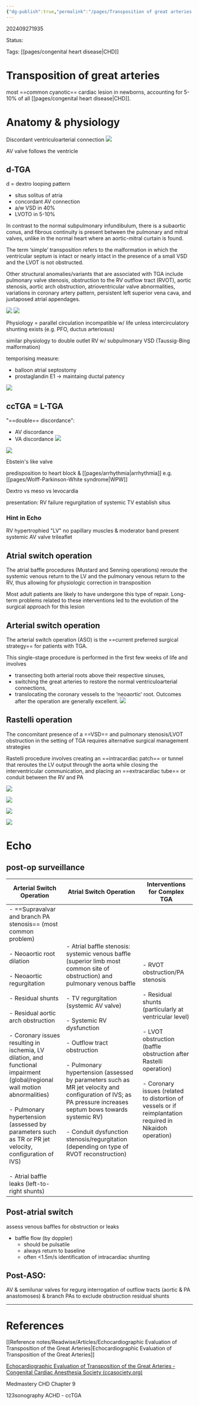 ```yaml
---
{"dg-publish":true,"permalink":"/pages/Transposition of great arteries (conflicted 2)/"}
---
```



202409271935

Status: 

Tags: [[pages/congenital heart disease\|CHD]]

# Transposition of great arteries
most ==common cyanotic== cardiac lesion in newborns, accounting for 5-10% of all [[pages/congenital heart disease\|CHD]].

# Anatomy & physiology
Discordant ventriculoarterial connection
![](https://i.imgur.com/80C9uN7.png)

AV valve follows the ventricle
## d-TGA
d = dextro looping pattern
- situs solitus of atria
- concordant AV connection
- a/w VSD in 40%
- LVOTO in 5-10%

In contrast to the normal subpulmonary infundibulum, there is a subaortic conus, and fibrous continuity is present between the pulmonary and mitral valves, unlike in the normal heart where an aortic-mitral curtain is found.

The term ‘simple’ transposition refers to the malformation in which the ventricular septum is intact or nearly intact in the presence of a small VSD and the LVOT is not obstructed.

Other structural anomalies/variants that are associated with TGA include pulmonary valve stenosis, obstruction to the RV outflow tract (RVOT), aortic stenosis, aortic arch obstruction, atrioventricular valve abnormalities, variations in coronary artery pattern, persistent left superior vena cava, and juxtaposed atrial appendages.

![](https://i.imgur.com/hyQFbm5.png)
![](https://i.imgur.com/hqXRhOY.png)

Physiology = parallel circulation
incompatible w/ life unless intercirculatory shunting exists (e.g. PFO, ductus arteriosus)

similar physiology to double outlet RV w/ subpulmonary VSD (Taussig-Bing malformation)

temporising measure:
- balloon atrial septostomy
- prostaglandin E1 → maintaing ductal patency

![](https://i.imgur.com/utLlclb.png)
## ccTGA = L-TGA
"==double== discordance":
- AV discordance
- VA discordance
![](https://i.imgur.com/ya5PKff.png)

![](https://i.imgur.com/XqSbhN9.png)

Ebstein's like valve

predisposition to heart block & [[pages/arrhythmia\|arrhythmia]] e.g. [[pages/Wolff-Parkinson-White syndrome\|WPW]]

Dextro vs meso vs levocardia

presentation: RV failure
regurgitation of systemic TV
establish situs

### Hint in Echo
RV hypertrophied
"LV" no papillary muscles & moderator band present
systemic AV valve trileaflet

## Atrial switch operation
The atrial baffle procedures (Mustard and Senning operations) reroute the systemic venous return to the LV and the pulmonary venous return to the RV, thus allowing for physiologic correction in transposition

Most adult patients are likely to have undergone this type of repair. Long-term problems related to these interventions led to the evolution of the surgical approach for this lesion


## Arterial switch operation
The arterial switch operation (ASO) is the ==current preferred surgical strategy== for patients with TGA.

This single-stage procedure is performed in the first few weeks of life and involves 
- transecting both arterial roots above their respective sinuses,
- switching the great arteries to restore the normal ventriculoarterial connections,
- translocating the coronary vessels to the ‘neoaortic’ root.
Outcomes after the operation are generally excellent.
![](https://i.imgur.com/EEXN9UV.png)

## Rastelli operation
The concomitant presence of a ==VSD== and pulmonary stenosis/LVOT obstruction in the setting of TGA requires alternative surgical management strategies

Rastelli procedure involves creating an ==intracardiac patch== or tunnel that reroutes the LV output through the aorta while closing the interventricular communication, and placing an ==extracardiac tube== or conduit between the RV and PA

![](https://i.imgur.com/Xyplxub.png)

![](https://i.imgur.com/knmcKkP.png)

![](https://i.imgur.com/XHmkzpG.png)

![](https://i.imgur.com/ILjsF4d.png)



# Echo
## post-op surveillance
| **Arterial Switch Operation**                                                                                                                                                                                                                                                                                                                                                                                                                                                                           | **Atrial Switch Operation**                                                                                                                                                                                                                                                                                                                                                                                                                                                                                       | **Interventions for Complex TGA**                                                                                                                                                                                                                                                   |
| ------------------------------------------------------------------------------------------------------------------------------------------------------------------------------------------------------------------------------------------------------------------------------------------------------------------------------------------------------------------------------------------------------------------------------------------------------------------------------------------------------- | ----------------------------------------------------------------------------------------------------------------------------------------------------------------------------------------------------------------------------------------------------------------------------------------------------------------------------------------------------------------------------------------------------------------------------------------------------------------------------------------------------------------- | ----------------------------------------------------------------------------------------------------------------------------------------------------------------------------------------------------------------------------------------------------------------------------------- |
| - ==Supravalvar and branch PA stenosis== (most common problem)<br><br>- Neoaortic root dilation<br><br>- Neoaortic regurgitation<br><br>- Residual shunts<br><br>- Residual aortic arch obstruction<br><br>- Coronary issues resulting in ischemia, LV dilation, and functional impairment (global/regional wall motion abnormalities)<br><br>- Pulmonary hypertension (assessed by parameters such as TR or PR jet velocity, configuration of IVS)<br><br>- Atrial baffle leaks (left-to-right shunts) | - Atrial baffle stenosis: systemic venous baffle (superior limb most common site of obstruction) and pulmonary venous baffle<br><br>- TV regurgitation (systemic AV valve)<br><br>- Systemic RV dysfunction<br><br>- Outflow tract obstruction<br><br>- Pulmonary hypertension (assessed by parameters such as MR jet velocity and configuration of IVS; as PA pressure increases septum bows towards systemic RV)<br><br>- Conduit dysfunction stenosis/regurgitation (depending on type of RVOT reconstruction) | - RVOT obstruction/PA stenosis<br><br>- Residual shunts (particularly at ventricular level)<br><br>- LVOT obstruction (baffle obstruction after Rastelli operation)<br><br>- Coronary issues (related to distortion of vessels or if reimplantation required in Nikaidoh operation) |
## Post-atrial switch
assess venous baffles for obstruction or leaks
- baffle flow (by doppler) 
	- should be pulsatile
	- always return to baseline
	- often <1.5m/s
identification of intracardiac shunting

## Post-ASO:
AV & semilunar valves for regurg
interrogation of outflow tracts (aortic & PA anastomoses) & branch PAs to exclude obstruction
residual shunts


___
# References
[[Reference notes/Readwise/Articles/Echocardiographic Evaluation of Transposition of the Great Arteries\|Echocardiographic Evaluation of Transposition of the Great Arteries]]

[Echocardiographic Evaluation of Transposition of the Great Arteries - Congenital Cardiac Anesthesia Society (ccasociety.org)](https://ccasociety.org/education/echoimage/echocardiographic-evaluation-of-transposition-of-the-great-arteries/)

Medmastery CHD Chapter 9

123sonography ACHD - ccTGA

